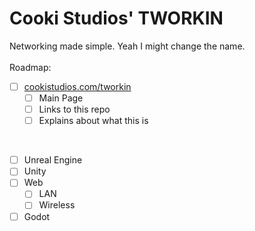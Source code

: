 # Cooki Studios' TWORKIN
Networking made simple. Yeah I might change the name.<br>
<br>
Roadmap:
- [ ] [cookistudios.com/tworkin](cookistudios.com/tworkin)
  - [ ] Main Page
  - [ ] Links to this repo
  - [ ] Explains about what this is
<br>

- [ ] Unreal Engine
- [ ] Unity
- [ ] Web
  - [ ] LAN
  - [ ] Wireless
- [ ] Godot
